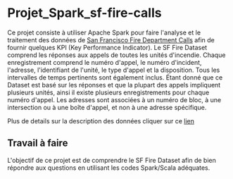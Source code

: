 # Projet_Spark_sf-fire-calls
Ce projet consiste à utiliser Apache Spark pour faire l'analyse et le traitement des données de [San Francisco Fire Department Calls](https://data.sfgov.org/Public-Safety/Fire-Department-Calls-for-Service/nuek-vuh3) afin de fournir quelques KPI (Key Performance Indicator). Le SF Fire Dataset comprend les réponses aux appels de toutes les unités d'incendie. Chaque enregistrement comprend le numéro d'appel, le numéro d'incident, l'adresse, l'identifiant de l'unité, le type d'appel et la disposition. Tous les intervalles de temps pertinents sont également inclus. Étant donné que ce Dataset est basé sur les réponses et que la plupart des appels impliquent plusieurs unités, ainsi il existe plusieurs enregistrements pour chaque numéro d'appel. Les adresses sont associées à un numéro de bloc, à une intersection ou à une boîte d'appel, et non à une adresse spécifique.

Plus de details sur la description des données cliquer sur ce [lien](https://data.sfgov.org/Public-Safety/Fire-Department-Calls-for-Service/nuek-vuh3)

## Travail à faire

L'objectif de ce projet est de comprendre le SF Fire Dataset afin de bien répondre aux questions en utilisant les codes Spark/Scala adéquates.

